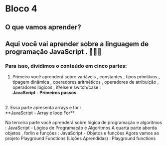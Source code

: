 # Bloco 4 #

## O que vamos aprender? ##
## Aqui você vai aprender sobre a linguagem de programação JavaScript . 🚀🚀🚀 ##

 ### Para isso, dividimos o conteúdo em cinco partes: ###
1. Primeiro você aprenderá sobre variáveis , constantes , tipos primitivos , tipagem dinâmica , operadores aritméticos , operadores de atribuição , operadores lógicos , if/else e switch/case : <br/>
  **JavaScript - Primeiros passos.**
  <br/>
2. Essa parte apresenta arrays e for : <br/>
  **JavaScript - Array e loop For**
  <br/>



Na terceira parte você aprenderá sobre lógica de programação e algoritmos :
JavaScript - Lógica de Programação e Algoritmos
A quarta parte aborda objetos , for/in e funções :
JavaScript - Objetos e funções
Agora vamos ao projeto Playground Functions (Lições Aprendidas) :
Playground functions
